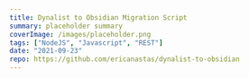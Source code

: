 ```yaml
---
title: Dynalist to Obsidian Migration Script
summary: placeholder summary
coverImage: /images/placeholder.png
tags: ["NodeJS", "Javascript", "REST"]
date: "2021-09-23"
repo: https://github.com/ericanastas/dynalist-to-obsidian
---
```

